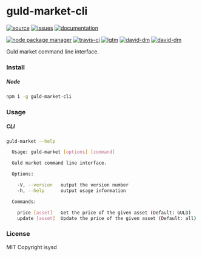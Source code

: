 # guld-market-cli

[![source](https://img.shields.io/badge/source-bitbucket-blue.svg)](https://bitbucket.org/guld/tech-js-node_modules-guld-market-cli) [![issues](https://img.shields.io/badge/issues-bitbucket-yellow.svg)](https://bitbucket.org/guld/tech-js-node_modules-guld-market-cli/issues) [![documentation](https://img.shields.io/badge/docs-guld.tech-green.svg)](https://guld.tech/cli/guld-market-cli.html)

[![node package manager](https://img.shields.io/npm/v/guld-market-cli.svg)](https://www.npmjs.com/package/guld-market-cli) [![travis-ci](https://travis-ci.org/guldcoin/tech-js-node_modules-guld-market-cli.svg)](https://travis-ci.org/guldcoin/tech-js-node_modules-guld-market-cli?branch=guld) [![lgtm](https://img.shields.io/lgtm/grade/javascript/b/guld/tech-js-node_modules-guld-market-cli.svg?logo=lgtm&logoWidth=18)](https://lgtm.com/projects/b/guld/tech-js-node_modules-guld-market-cli/context:javascript) [![david-dm](https://david-dm.org/guldcoin/tech-js-node_modules-guld-market-cli/status.svg)](https://david-dm.org/guldcoin/tech-js-node_modules-guld-market-cli) [![david-dm](https://david-dm.org/guldcoin/tech-js-node_modules-guld-market-cli/dev-status.svg)](https://david-dm.org/guldcoin/tech-js-node_modules-guld-market-cli?type=dev)

Guld market command line interface.

### Install

##### Node

```sh
npm i -g guld-market-cli
```

### Usage

##### CLI

```sh
guld-market --help

  Usage: guld-market [options] [command]

  Guld market command line interface.

  Options:

    -V, --version   output the version number
    -h, --help      output usage information

  Commands:

    price [asset]   Get the price of the given asset (Default: GULD)
    update [asset]  Update the price of the given asset (Default: all)

```

### License

MIT Copyright isysd
